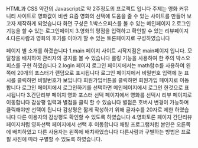 HTML과 CSS 약간의 Javascript로 약 2주정도의 프로젝트 입니다
주제는 영화 커뮤니티 사이트로 영화값이 비싼 요즘 영화의 선택에 도움을 줄 수 있는 사이트를 만들어 보고자 제작하게 되었습니다
화면 구성은 
1.박스오피스를 볼 수 있는 메인페이지
2.로그인 기능을 할 수 있는 로그인페이지
3.영화의 평점을 입력하고 확인할 수 있는 리뷰페이지
4.다른사람과 영화의 후기를 이야기 할 수 있는 토론페이지로 구성하였습니다

페이지 별 소개를 하겠습니다
1.main 페이지
사이트 시작지점은 main페이지 입니다. 모달창을 배치하여 관리자의 공지를 볼 수 있습니다
롤링 기능을 사용하여 한 주의 박스오피스를 구현 하였습니다
2.login 페이지
로그인 페이지에서는 math함수를 사용하여 왼쪽에 20개의 포스터가 랜덤으로 표시됩니다
로그인 페이지에서 비밀번호 입력에 눈 표시를 클릭하면 비밀번호가 보입니다
회원가입버튼을 클릭하면 회원가입 페이지로 이동합니다
로그인 페이지에서 로그인하기를 선택하면 메인페이지에서 로그인 한것으로 표시됩니다
3.간단리뷰 페이지
영화 포스터 선택 페이지에서 영화를 선택시 리뷰 페이지로 이동합니다
감상평 입력과 별점을 클릭 할 수 있습니다
별점은 호버시 변경이 가능하며 클릭해야만 선택이 됩니다
감상평은 짧게 작성하기 위해 글자수를 20자로 제한 하였습니다
다른 이용자의 감상평도 확인할 수 있도록 하였습니다
4.영화토론 페이지
간단리뷰 페이지처럼 영화선택 페이지에서 선택 후 이동합니다
채팅 프로그램처럼 본인은 오른쪽에 배치하였고 다른 사용자는 왼쪽에 배치하였습니다
다른사람과 구별하는 방법은 프로필 사진에 따라 구별할 수 있도록 하였습니다.
